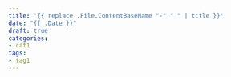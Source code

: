 ```yaml
---
title: '{{ replace .File.ContentBaseName "-" " " | title }}'
date: "{{ .Date }}"
draft: true
categories:
- cat1
tags:
- tag1
---
```

